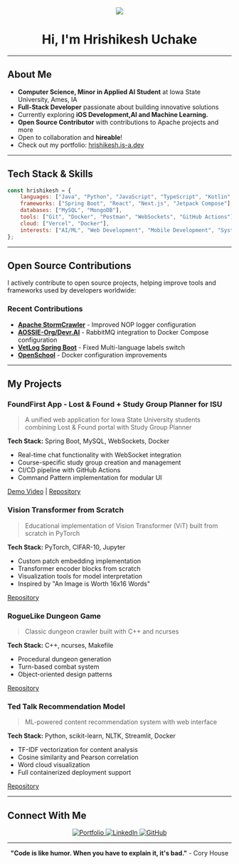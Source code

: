 <div align="center">
  <img src="https://readme-typing-svg.herokuapp.com/?lines=Hey+there!+I'm+Hrishikesh+;Computer+Science+Student+at+ISU;Problem+Solver;Open+Source+Contributor&center=true&width=600&height=50">
</div>

<h1 align="center">Hi, I'm Hrishikesh Uchake</h1>



---

## About Me

- **Computer Science, Minor in Applied AI Student** at Iowa State University, Ames, IA
- **Full-Stack Developer** passionate about building innovative solutions
- Currently exploring **iOS Development,AI and Machine Learning.**
- **Open Source Contributor** with contributions to Apache projects and more
- Open to collaboration and **hireable**!
- Check out my portfolio: [hrishikesh.is-a.dev](https://hrishikesh.is-a.dev/)

---

## Tech Stack & Skills

```javascript
const hrishikesh = {
    languages: ["Java", "Python", "JavaScript", "TypeScript", "Kotlin", "C++"],
    frameworks: ["Spring Boot", "React", "Next.js", "Jetpack Compose"],
    databases: ["MySQL", "MongoDB"],
    tools: ["Git", "Docker", "Postman", "WebSockets", "GitHub Actions"],
    cloud: ["Vercel", "Docker"],
    interests: ["AI/ML", "Web Development", "Mobile Development", "System Design"]
};
```

---

## Open Source Contributions

I actively contribute to open source projects, helping improve tools and frameworks used by developers worldwide:

### **Recent Contributions**
- **[Apache StormCrawler](https://github.com/apache/stormcrawler)** - Improved NOP logger configuration
- **[AOSSIE-Org/Devr.AI](https://github.com/AOSSIE-Org/Devr.AI)** - RabbitMQ integration to Docker Compose configuration
- **[VetLog Spring Boot](https://github.com/josdem/vetlog-spring-boot)** - Fixed Multi-language labels switch
- **[OpenSchool](https://github.com/phihai222/openschool)** - Docker configuration improvements


---

## My Projects

### **FoundFirst App** - Lost & Found + Study Group Planner for ISU
> A unified web application for Iowa State University students combining Lost & Found portal with Study Group Planner

**Tech Stack:** Spring Boot, MySQL, WebSockets, Docker
- Real-time chat functionality with WebSocket integration
- Course-specific study group creation and management
- CI/CD pipeline with GitHub Actions
- Command Pattern implementation for modular UI

[Demo Video](https://www.youtube.com/watch?v=LxyOGoTdRuE) | [Repository](https://github.com/HrishikeshUchake/FindRight)

### **Vision Transformer from Scratch**
> Educational implementation of Vision Transformer (ViT) built from scratch in PyTorch

**Tech Stack:** PyTorch, CIFAR-10, Jupyter
- Custom patch embedding implementation
- Transformer encoder blocks from scratch
- Visualization tools for model interpretation
- Inspired by "An Image is Worth 16x16 Words"

[Repository](https://github.com/HrishikeshUchake/ViT_from_scratch)

### **RogueLike Dungeon Game**
> Classic dungeon crawler built with C++ and ncurses

**Tech Stack:** C++, ncurses, Makefile
- Procedural dungeon generation
- Turn-based combat system
- Object-oriented design patterns

[Repository](https://github.com/HrishikeshUchake/RogueLike-Dungeon-Game)

### **Ted Talk Recommendation Model**
> ML-powered content recommendation system with web interface

**Tech Stack:** Python, scikit-learn, NLTK, Streamlit, Docker
- TF-IDF vectorization for content analysis
- Cosine similarity and Pearson correlation
- Word cloud visualization
- Full containerized deployment support
 
[Repository](https://github.com/HrishikeshUchake/Ted_Talk_Recommendation_Model)

---


## Connect With Me

<p align="center">
  <a href="https://hrishikeshu.vercel.app/" target="_blank">
    <img src="https://img.shields.io/badge/Portfolio-000000?style=for-the-badge&logo=About.me&logoColor=white" alt="Portfolio"/>
  </a>
  <a href="https://www.linkedin.com/in/hrishikeshuchake21/" target="_blank">
    <img src="https://img.shields.io/badge/LinkedIn-0077B5?style=for-the-badge&logo=linkedin&logoColor=white" alt="LinkedIn"/>
  </a>
  <a href="https://github.com/HrishikeshUchake" target="_blank">
    <img src="https://img.shields.io/badge/GitHub-100000?style=for-the-badge&logo=github&logoColor=white" alt="GitHub"/>
  </a>
</p>

---



<div align="center">
  
  **"Code is like humor. When you have to explain it, it's bad."** - Cory House
    
</div>
